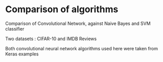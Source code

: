 # Comparison of algorithms

Comparison of Convolutional Network, against Naive Bayes and SVM classifier

Two datasets : CIFAR-10 and IMDB Reviews

Both convolutional neural network algorithms used here were taken from Keras examples
